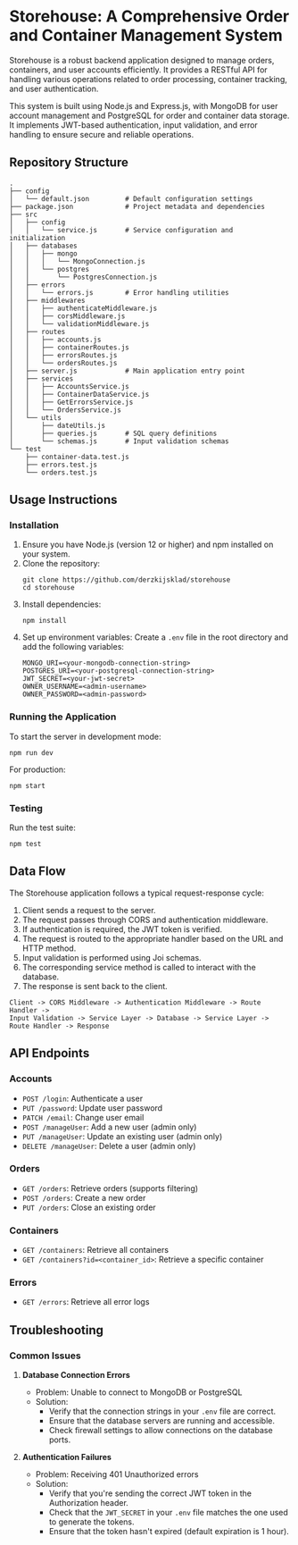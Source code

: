# Storehouse: A Comprehensive Order and Container Management System

Storehouse is a robust backend application designed to manage orders, containers, and user accounts efficiently. It provides a RESTful API for handling various operations related to order processing, container tracking, and user authentication.

This system is built using Node.js and Express.js, with MongoDB for user account management and PostgreSQL for order and container data storage. It implements JWT-based authentication, input validation, and error handling to ensure secure and reliable operations.

## Repository Structure

```
.
├── config
│   └── default.json         # Default configuration settings
├── package.json             # Project metadata and dependencies
├── src
│   ├── config
│   │   └── service.js       # Service configuration and initialization
│   ├── databases
│   │   ├── mongo
│   │   │   └── MongoConnection.js
│   │   └── postgres
│   │       └── PostgresConnection.js
│   ├── errors
│   │   └── errors.js        # Error handling utilities
│   ├── middlewares
│   │   ├── authenticateMiddleware.js
│   │   ├── corsMiddleware.js
│   │   └── validationMiddleware.js
│   ├── routes
│   │   ├── accounts.js
│   │   ├── containerRoutes.js
│   │   ├── errorsRoutes.js
│   │   └── ordersRoutes.js
│   ├── server.js            # Main application entry point
│   ├── services
│   │   ├── AccountsService.js
│   │   ├── ContainerDataService.js
│   │   ├── GetErrorsService.js
│   │   └── OrdersService.js
│   └── utils
│       ├── dateUtils.js
│       ├── queries.js       # SQL query definitions
│       └── schemas.js       # Input validation schemas
└── test
    ├── container-data.test.js
    ├── errors.test.js
    └── orders.test.js
```

## Usage Instructions

### Installation

1. Ensure you have Node.js (version 12 or higher) and npm installed on your system.
2. Clone the repository:
   ```
   git clone https://github.com/derzkijsklad/storehouse
   cd storehouse
   ```
3. Install dependencies:
   ```
   npm install
   ```
4. Set up environment variables:
   Create a `.env` file in the root directory and add the following variables:
   ```
   MONGO_URI=<your-mongodb-connection-string>
   POSTGRES_URI=<your-postgresql-connection-string>
   JWT_SECRET=<your-jwt-secret>
   OWNER_USERNAME=<admin-username>
   OWNER_PASSWORD=<admin-password>
   ```

### Running the Application

To start the server in development mode:

```
npm run dev
```

For production:

```
npm start
```

### Testing

Run the test suite:

```
npm test
```

## Data Flow

The Storehouse application follows a typical request-response cycle:

1. Client sends a request to the server.
2. The request passes through CORS and authentication middleware.
3. If authentication is required, the JWT token is verified.
4. The request is routed to the appropriate handler based on the URL and HTTP method.
5. Input validation is performed using Joi schemas.
6. The corresponding service method is called to interact with the database.
7. The response is sent back to the client.

```
Client -> CORS Middleware -> Authentication Middleware -> Route Handler -> 
Input Validation -> Service Layer -> Database -> Service Layer -> 
Route Handler -> Response
```

## API Endpoints

### Accounts

- `POST /login`: Authenticate a user
- `PUT /password`: Update user password
- `PATCH /email`: Change user email
- `POST /manageUser`: Add a new user (admin only)
- `PUT /manageUser`: Update an existing user (admin only)
- `DELETE /manageUser`: Delete a user (admin only)

### Orders

- `GET /orders`: Retrieve orders (supports filtering)
- `POST /orders`: Create a new order
- `PUT /orders`: Close an existing order

### Containers

- `GET /containers`: Retrieve all containers
- `GET /containers?id=<container_id>`: Retrieve a specific container

### Errors

- `GET /errors`: Retrieve all error logs

## Troubleshooting

### Common Issues

1. **Database Connection Errors**
   - Problem: Unable to connect to MongoDB or PostgreSQL
   - Solution: 
     - Verify that the connection strings in your `.env` file are correct.
     - Ensure that the database servers are running and accessible.
     - Check firewall settings to allow connections on the database ports.

2. **Authentication Failures**
   - Problem: Receiving 401 Unauthorized errors
   - Solution:
     - Verify that you're sending the correct JWT token in the Authorization header.
     - Check that the `JWT_SECRET` in your `.env` file matches the one used to generate the tokens.
     - Ensure that the token hasn't expired (default expiration is 1 hour).
